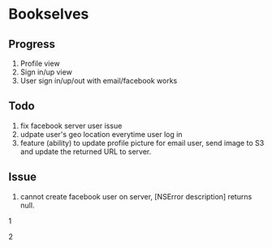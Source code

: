 
Bookselves
===

Progress
---
1. Profile view
2. Sign in/up view
3. User sign in/up/out with email/facebook works

Todo
---
1. fix facebook server user issue 
2. udpate user's geo location everytime user log in
3. feature (ability) to update profile picture for email user, send image to S3 and update the returned URL to server.

Issue
---
1. cannot create facebook user on server, [NSError description] returns null.

1

2
